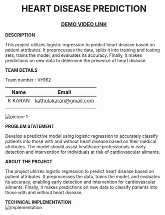 <H1 align = "center">HEART DISEASE PREDICTION</H1>
<h3 align = "center"><a href = "https://youtu.be/ca3pZG9TVOc" >DEMO VIDEO LINK</a></h3>

<b>DESCRIPTION</b>

This project utilizes logistic regression to predict heart disease based on patient attributes. It preprocesses the data, splits it into training and testing sets, trains the model, and evaluates its accuracy. Finally, it makes predictions on new data to determine the presence of heart disease.

<b>TEAM DETAILS</b> <br>

Team number : VH162 <br>
<table>
  <thead>
    <tr>
      <th>Name</th>
      <th>Email</th>
    </tr>
  </thead>
  <tbody>
    <tr>
      <td>K KARAN</td>
      <td><a href="kathulakaran@gmail.com">kathulakaran@gmail.com</a></td>
    </tr>
    <tr>
      <td></td>
      <td></td>
    </tr>
    <tr><td></td>
      <td></td></tr>
  </tbody>
</table>

<img src = "C://Users//karan .k//OneDrive//Desktop//HEART DISEASE PREDICTION//Picture1.jpg" alt="picture 1">

<b>PROBLEM STATEMENT</b> <br>

Develop a predictive model using logistic regression to accurately classify patients into those with and without heart disease based on their medical attributes. The model should assist healthcare professionals in early detection and intervention for individuals at risk of cardiovascular ailments.

<b>ABOUT THE PROJECT</b> <br>

The project utilizes logistic regression to predict heart disease based on patient attributes. It preprocesses the data, trains the model, and evaluates its accuracy, enabling early detection and intervention for cardiovascular ailments. Finally, it makes predictions on new data to classify patients into those with and without heart disease.

<b>TECHNICAL IMPLEMENTATION</b> <br>
<img src = "C:\Users\karan .k\OneDrive\Desktop\HEART DISEASE PREDICTION\Picture2.png" alt = "implementation">
